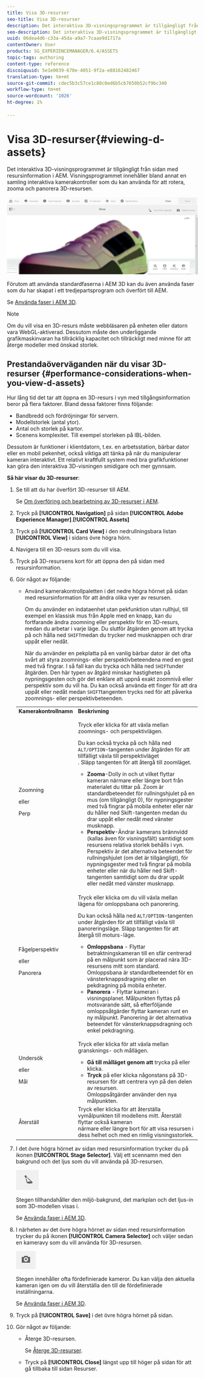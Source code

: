 ```yaml
---
title: Visa 3D-resurser
seo-title: Visa 3D-resurser
description: Det interaktiva 3D-visningsprogrammet är tillgängligt från sidan med resursinformation i AEM. Visningsprogrammet innehåller bland annat en samling interaktiva kamerakontroller som du kan använda för att rotera, zooma och panorera 3D-resursen.
seo-description: Det interaktiva 3D-visningsprogrammet är tillgängligt från sidan med resursinformation i AEM. Visningsprogrammet innehåller bland annat en samling interaktiva kamerakontroller som du kan använda för att rotera, zooma och panorera 3D-resursen.
uuid: 06dea4d6-c33a-45da-a9a7-7caae9d1717a
contentOwner: User
products: SG_EXPERIENCEMANAGER/6.4/ASSETS
topic-tags: authoring
content-type: reference
discoiquuid: 5e1e0039-670e-4051-9f2a-e88162482467
translation-type: tm+mt
source-git-commit: cdec5b3c57ce1c80c0ed6b5cb7650b52cf9bc340
workflow-type: tm+mt
source-wordcount: '1026'
ht-degree: 1%

---
```



# Visa 3D-resurser{#viewing-d-assets}

Det interaktiva 3D-visningsprogrammet är tillgängligt från sidan med resursinformation i AEM. Visningsprogrammet innehåller bland annat en samling interaktiva kamerakontroller som du kan använda för att rotera, zooma och panorera 3D-resursen.

![chlimage_1-16](assets/chlimage_1-16.png)

Förutom att använda standardfaserna i AEM 3D kan du även använda faser som du har skapat i ett tredjepartsprogram och överfört till AEM.

Se [Använda faser i AEM 3D](/help/sites-classic-ui-authoring/classicui-stages-aem3d.md).

>[!NOTE]
>
>Om du vill visa en 3D-resurs måste webbläsaren på enheten eller datorn vara WebGL-aktiverad. Dessutom måste den underliggande grafikmaskinvaran ha tillräcklig kapacitet och tillräckligt med minne för att återge modeller med önskad storlek.

## Prestandaöverväganden när du visar 3D-resurser {#performance-considerations-when-you-view-d-assets}

Hur lång tid det tar att öppna en 3D-resurs i vyn med tillgångsinformation beror på flera faktorer. Bland dessa faktorer finns följande:

* Bandbredd och fördröjningar för servern.
* Modellstorlek (antal ytor).
* Antal och storlek på kartor.
* Scenens komplexitet. Till exempel storleken på IBL-bilden.

Dessutom är funktioner i klientdatorn, t.ex. en arbetsstation, bärbar dator eller en mobil pekenhet, också viktiga att tänka på när du manipulerar kameran interaktivt. Ett relativt kraftfullt system med bra grafikfunktioner kan göra den interaktiva 3D-visningen smidigare och mer gynnsam.

**Så här visar du 3D-resurser**:

1. Se till att du har överfört 3D-resurser till AEM.

   Se [Om överföring och bearbetning av 3D-resurser i AEM](/help/sites-classic-ui-authoring/classicui-upload-proc-3d.md).
1. Tryck på **[!UICONTROL Navigation]** på sidan **[!UICONTROL Adobe Experience Manager]**.**[!UICONTROL Assets]**
1. Tryck på **[!UICONTROL Card View]** i den nedrullningsbara listan **[!UICONTROL View]** i sidans övre högra hörn.

1. Navigera till en 3D-resurs som du vill visa.
1. Tryck på 3D-resursens kort för att öppna den på sidan med resursinformation.

1. Gör något av följande:

   * Använd kamerakontrollpaletten i det nedre högra hörnet på sidan med resursinformation för att ändra olika vyer av resursen.

      Om du använder en indataenhet utan pekfunktion utan rullhjul, till exempel en klassisk mus från Apple med en knapp, kan du fortfarande ändra zoomning eller perspektiv för en 3D-resurs, medan du arbetar i varje läge. Du slutför åtgärden genom att trycka på och hålla ned `SHIFT`medan du trycker ned musknappen och drar uppåt eller nedåt.

      När du använder en pekplatta på en vanlig bärbar dator är det ofta svårt att styra zoomnings- eller perspektivbeteendena med en gest med två fingrar. I så fall kan du trycka och hålla ned `SHIFT`under åtgärden. Den här typen av åtgärd minskar hastigheten på nypningsgesten och gör det enklare att uppnå exakt zoomnivå eller perspektiv som du vill ha. Du kan också använda ett finger för att dra uppåt eller nedåt medan `SHIFT`tangenten trycks ned för att påverka zoomnings- eller perspektivbeteenden.
   <table> 
    <tbody> 
      <tr> 
      <td><strong>Kamerakontrollnamn</strong><br /> </td> 
      <td><strong>Beskrivning</strong></td> 
      </tr> 
      <tr> 
      <td><p>Zoomning</p> <p>eller</p> <p>Perp</p> </td> 
      <td><p>Tryck eller klicka för att växla mellan zoomnings- och perspektivlägen.</p> <p>Du kan också trycka på och hålla ned <code>ALT/OPTION</code>-tangenten under åtgärden för att tillfälligt växla till perspektivläget<br />. Släpp tangenten för att återgå till zoomläget.</p> 
        <ul> 
        <li><strong>Zooma</strong>-Dolly in och ut vilket flyttar kameran närmare eller längre bort från <br /> materialet du tittar på. Zoom är standardbeteendet för rullningshjulet på en mus (om tillgängligt 0), för nypningsgester med två fingrar på mobila enheter eller när du håller ned Skift-tangenten medan du drar uppåt eller nedåt med vänster musknapp.</li> 
        <li><strong>Perspektiv</strong>-Ändrar kamerans brännvidd (kallas även för visningsfält) samtidigt som resursens relativa storlek behålls i vyn. Perspektiv är det alternativa beteendet för rullningshjulet (om det är tillgängligt), för nypningsgester med två fingrar på mobila enheter eller när du håller ned Skift-tangenten samtidigt som du drar uppåt eller nedåt med vänster musknapp.</li> 
        </ul> </td> 
      </tr> 
      <tr> 
      <td><p>Fågelperspektiv</p> <p>eller</p> <p>Panorera</p> </td> 
      <td><p>Tryck eller klicka om du vill växla mellan lägena för omloppsbana och panorering.</p> <p>Du kan också hålla ned <code>ALT/OPTION</code>-tangenten under åtgärden för att tillfälligt växla till panoreringsläge. Släpp tangenten för att återgå till moturs-läge.</p> 
        <ul> 
        <li><strong>Omloppsbana</strong> - Flyttar betraktningskameran till en sfär centrerad på en målpunkt som är placerad nära 3D-resursens mitt som standard. Omloppsbana är standardbeteendet för en vänsterknappsdragning eller en pekdragning på mobila enheter.</li> 
        <li><strong>Panorera</strong> - Flyttar kameran i visningsplanet. Målpunkten flyttas på motsvarande sätt, så efterföljande omloppsåtgärder flyttar kameran runt en ny målpunkt. Panorering är det alternativa beteendet för vänsterknappsdragning och enkel pekdragning.</li> 
        </ul> </td> 
      </tr> 
      <tr> 
      <td><p>Undersök</p> <p>eller</p> <p>Mål</p> </td> 
      <td><p>Tryck eller klicka för att växla mellan gransknings- och mållägen.</p> 
        <ul> 
        <li><strong>Gå till målläget genom att</strong> trycka på eller klicka.</li> 
        <li><strong>Tryck</strong> på eller klicka någonstans på 3D-resursen för att centrera vyn på den delen av resursen.<br /> Omloppsåtgärder använder den nya målpunkten.</li> 
        </ul> </td> 
      </tr> 
      <tr> 
      <td>Återställ</td> 
      <td>Tryck eller klicka för att återställa vymålpunkten till modellens mitt. Återställ flyttar också kameran<br /> närmare eller längre bort för att visa resursen i dess helhet och med en rimlig visningsstorlek.</td> 
      </tr> 
    </tbody> 
    </table>

1. I det övre högra hörnet av sidan med resursinformation trycker du på ikonen **[!UICONTROL Stage Selector]**. Välj ett scennamn med den bakgrund och det ljus som du vill använda på 3D-resursen.

   ![](do-not-localize/chlimage_1-2.png)

   Stegen tillhandahåller den miljö-bakgrund, det markplan och det ljus-in som 3D-modellen visas i.

   Se [Använda faser i AEM 3D](/help/sites-classic-ui-authoring/classicui-stages-aem3d.md).

1. I närheten av det övre högra hörnet av sidan med resursinformation trycker du på ikonen **[!UICONTROL Camera Selector]** och väljer sedan en kameravy som du vill använda för 3D-resursen.

   ![](do-not-localize/chlimage_1-3.png)

   Stegen innehåller ofta fördefinierade kameror. Du kan välja den aktuella kameran igen om du vill återställa den till de fördefinierade inställningarna.

   Se [Använda faser i AEM 3D](/help/sites-classic-ui-authoring/classicui-stages-aem3d.md).

1. Tryck på **[!UICONTROL Save]** i det övre högra hörnet på sidan.
1. Gör något av följande:

   * Återge 3D-resursen.

      Se [Återge 3D-resurser](/help/sites-classic-ui-authoring/classicui-rendering-3d.md).

   * Tryck på **[!UICONTROL Close]** längst upp till höger på sidan för att gå tillbaka till sidan Resurser.

